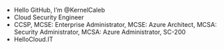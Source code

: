 - Hello GitHub, I’m @KernelCaleb
- Cloud Security Engineer
- CCSP, MCSE: Enterprise Administrator, MCSE: Azure Architect, MCSA: Security Administrator, MCSA: Azure Administrator, SC-200
- HelloCloud.IT
